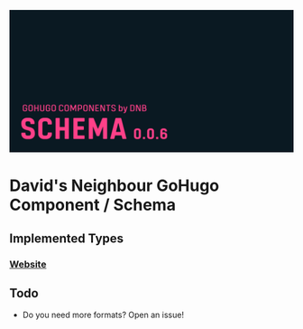 ![](../../documentation/schema/header-card.png)

# David's Neighbour GoHugo Component / Schema

## Implemented Types

### [Website](https://schema.org/WebSite)

## Todo

*   Do you need more formats? Open an issue!
